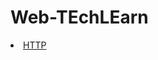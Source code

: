 # Web-TEchLEarn
<li><a href= 'https://github.com/mertbingol0/Web-TEchLEarn/blob/main/http.md'>HTTP</a></li>
